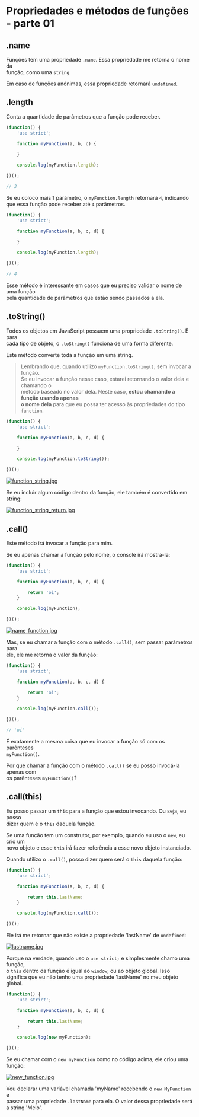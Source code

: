 # Propriedades e métodos de funções - parte 01   
## .name
Funções tem uma propriedade `.name`. Essa propriedade me retorna o nome da  
função, como uma `string`.  

Em caso de funções anônimas, essa propriedade retornará `undefined`.  

## .length
Conta a quantidade de parâmetros que a função pode receber.

```JAVASCRIPT
(function() {
    'use strict';

    function myFunction(a, b, c) {

    }

    console.log(myFunction.length);

})();

// 3
```

Se eu coloco mais 1 parâmetro, o `myFunction.length` retornará `4`, indicando  
que essa função pode receber até `4` parâmetros.

```JAVASCRIPT
(function() {
    'use strict';

    function myFunction(a, b, c, d) {

    }

    console.log(myFunction.length);

})();

// 4
```

Esse método é interessante em casos que eu preciso validar o nome de uma função  
pela quantidade de parâmetros que estão sendo passados a ela.

## .toString()
Todos os objetos em JavaScript possuem uma propriedade `.toString()`. E para  
cada tipo de objeto, o `.toString()` funciona de uma forma diferente.  

Este método converte toda a função em uma string.

>Lembrando que, quando utilizo `myFunction.toString()`, sem invocar a função.   
Se eu invocar a função nesse caso, estarei retornando o valor dela e chamando o  
método baseado no valor dela. Neste caso, **estou chamando a função usando apenas  
o nome dela** para que eu possa ter acesso às propriedades do tipo `function`.

```JAVASCRIPT
(function() {
    'use strict';

    function myFunction(a, b, c, d) {

    }

    console.log(myFunction.toString());

})();
```
[![function_string.jpg](https://s1.postimg.org/1wl3mc5rcf/function_string.jpg)](https://postimg.org/image/5na97kumjv/)

Se eu incluir algum código dentro da função, ele também é convertido em string:  

[![function_string_return.jpg](https://s1.postimg.org/2f0o39gq0f/function_string_return.jpg)](https://postimg.org/image/5kg627b4x7/)

## .call()
Este método irá invocar a função para mim.  

Se eu apenas chamar a função pelo nome, o console irá mostrá-la:  
```JAVASCRIPT
(function() {
    'use strict';

    function myFunction(a, b, c, d) {

        return 'oi';
    }

    console.log(myFunction);

})();
```
[![name_function.jpg](https://s1.postimg.org/25g4gmvy73/name_function.jpg)](https://postimg.org/image/57c0huxae3/)

Mas, se eu chamar a função com o método `.call()`, sem passar parâmetros para  
ele, ele me retorna o valor da função:  

```JAVASCRIPT
(function() {
    'use strict';

    function myFunction(a, b, c, d) {

        return 'oi';
    }

    console.log(myFunction.call());

})();

// 'oi'
```

É exatamente a mesma coisa que eu invocar a função só com os parênteses  
`myFunction()`.  

Por que chamar a função com o método `.call()` se eu posso invocá-la apenas com  
os parênteses `myFunction()`?

## .call(this)
Eu posso passar um `this` para a função que estou invocando. Ou seja, eu posso  
dizer quem é o `this` daquela função.  

Se uma função tem um construtor, por exemplo, quando eu uso o `new`, eu crio um  
novo objeto e esse `this` irá fazer referência a esse novo objeto instanciado.  

Quando utilizo o `.call()`, posso dizer quem será o `this` daquela função:

```JAVASCRIPT
(function() {
    'use strict';

    function myFunction(a, b, c, d) {

        return this.lastName;
    }

    console.log(myFunction.call());

})();
```
Ele irá me retornar que não existe a propriedade 'lastName' de `undefined`:

[![lastname.jpg](https://s1.postimg.org/6w0oouutov/lastname.jpg)](https://postimg.org/image/95jp8cfk5n/)

Porque na verdade, quando uso o `use strict;` e simplesmente chamo uma função,  
o `this` dentro da função é igual ao `window`, ou ao objeto global. Isso  
significa que eu não tenho uma propriedade 'lastName' no meu objeto global.  

```JAVASCRIPT
(function() {
    'use strict';

    function myFunction(a, b, c, d) {

        return this.lastName;
    }

    console.log(new myFunction);

})();
```

Se eu chamar com o `new myFunction` como no código acima, ele criou uma função:

[![new_function.jpg](https://s1.postimg.org/5kjzvnm04v/new_function.jpg)](https://postimg.org/image/97pjj6hsmj/)

Vou declarar uma variável chamada 'myName' recebendo o `new MyFunction` e  
passar uma propriedade `.lastName` para ela. O valor dessa propriedade será  
a string 'Melo'.
